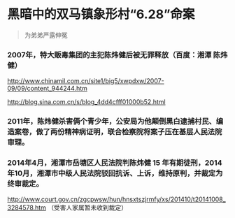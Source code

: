 黑暗中的双马镇象形村“6.28”命案
==

> 为弟弟严露伸冤

### 2007年，特大贩毒集团的主犯陈炜健后被无罪释放（百度：湘潭 陈炜健）

http://www.chinamil.com.cn/site1/big5/xwpdxw/2007-09/09/content_944244.htm

http://blog.sina.com.cn/s/blog_4dd4cfff01000b52.html

### 2011年，陈炜健杀害俩个青少年，公安局为他颠倒黑白逮捕村民、编造案卷，做了两份精神病证明，联合检察院将案子压在基层人民法院审理。

### 2014年4月，湘潭市岳塘区人民法院判陈炜健 15 年有期徒刑，2014年10月，湘潭市中级人民法院驳回抗诉、上诉，维持原判，并裁定为终审裁定。

http://www.court.gov.cn/zgcpwsw/hun/hnsxtszjrmfy/xs/201410/t20141008_3284578.htm （受害人家属暂未收到裁定）
